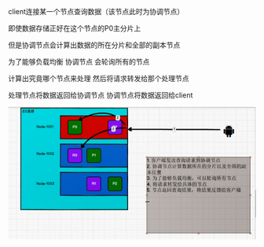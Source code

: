 
client连接某一个节点查询数据（该节点此时为协调节点）

即使数据存储正好在这个节点的P0主分片上

但是协调节点会计算出数据的所在分片和全部的副本节点

为了能够负载均衡 协调节点 会轮询所有的节点

计算出究竟哪个节点来处理 然后将请求转发给那个处理节点

处理节点将数据返回给协调节点 协调节点将数据返回给client

![img_20.png](img_20.png)

